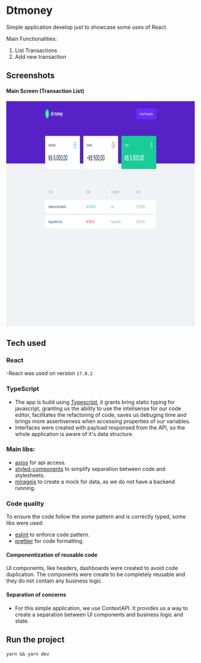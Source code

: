 # Dtmoney

Simple application develop just to showcase some uses of React.

Main Functionalities: 
  
  1. List Transactions
  2. Add new transaction

## Screenshots
#### Main Screen (Transaction List)
<img src="https://github.com/antoniocarlosraposo/dtmoney/blob/master/src/assets/Screenshot.png" height="600px" width="1080px" />

## Tech used

### React
  -React was used on version `17.0.2`

### TypeScript

- The app is build using [Typescript](https://www.typescriptlang.org/), it grants bring static typing for javascript, granting us the ability to use the intelisense for our code editor, facilitates the refactoring of code, saves us debuging time and brings more assertiveness when accessing properties of our variables.
- Interfaces were created with payload responsed from the API, so the whole application is aware of it's data structure.

### Main libs:

- [axios](https://github.com/axios/axios) for api access.
- [styled-components](https://styled-components.com/) to simplify separation between code and stylesheets.
- [miragejs](https://miragejs.com/) to create a mock for data, as we do not have a backend running.
  
### Code quality

To ensure the code follow the some pattern and is correctly typed, some libs were used:

- [eslint](https://eslint.org/) to enforce code pattern.
- [prettier](https://prettier.io/) for code formatting.


#### Componentization of reusable code

UI components, like headers, dashboards were created to avoid code duplication. The components were create to be completely reusable and they do not contain any business logic.

#### Separation of concerns

- For this simple application, we use ContextAPI. It provides us a way to create a separation between UI components and business logic and state.





## Run the project

```
yarn && yarn dev
```
